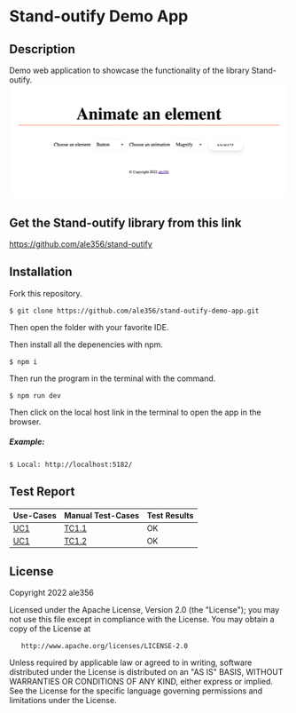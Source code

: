 # Stand-outify Demo App
## Description
Demo web application to showcase the functionality of the library Stand-outify.
![Alt text](resources/preview-app.png "Image of the demo web app Stand-outify")
## Get the Stand-outify library from this link
https://github.com/ale356/stand-outify
## Installation
Fork this repository.
```
$ git clone https://github.com/ale356/stand-outify-demo-app.git
```
Then open the folder with your favorite IDE.

Then install all the depenencies with npm.
```
$ npm i
```
Then run the program in the terminal with the command.
```
$ npm run dev
```
Then click on the local host link in the terminal to open the app in the browser.
##### Example:
```
$ Local: http://localhost:5182/
```

## Test Report
| Use-Cases     | Manual Test-Cases | Test Results |
| ------------- | ------------- | -------- |
| [UC1](https://github.com/ale356/stand-outify-demo-app/blob/main/resources/Use-Cases.md#uc1-showcase-an-animated-element)           | [TC1.1](https://github.com/ale356/stand-outify-demo-app/blob/main/resources/Test-Cases.md#tc11-showcase-an-animated-button-element-successfully)         | OK       |
| [UC1](https://github.com/ale356/stand-outify-demo-app/blob/main/resources/Use-Cases.md#uc1-showcase-an-animated-element)           | [TC1.2](https://github.com/ale356/stand-outify-demo-app/blob/main/resources/Test-Cases.md#tc12-showcase-an-animated-h1-element-successfully)         | OK       |

## License
   Copyright 2022 ale356

   Licensed under the Apache License, Version 2.0 (the "License");
   you may not use this file except in compliance with the License.
   You may obtain a copy of the License at

       http://www.apache.org/licenses/LICENSE-2.0

   Unless required by applicable law or agreed to in writing, software
   distributed under the License is distributed on an "AS IS" BASIS,
   WITHOUT WARRANTIES OR CONDITIONS OF ANY KIND, either express or implied.
   See the License for the specific language governing permissions and
   limitations under the License.

